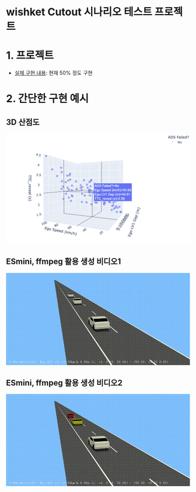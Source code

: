 # wishket Cutout 시나리오 테스트 프로젝트 

# 1. 프로젝트
- [실제 구현 내용](./project): 현재 50% 정도 구현

# 2. 간단한 구현 예시

##  3D 산점도
![3D 산점도](./example/3d_scatter_plot.png)


## ESmini, ffmpeg 활용 생성 비디오1
![ffmpeg 활용 생성 비디오](./example/cutout_test2.gif)

## ESmini, ffmpeg 활용 생성 비디오2
![ffmpeg 활용 생성 비디오](./example/cutout_test3.gif)
